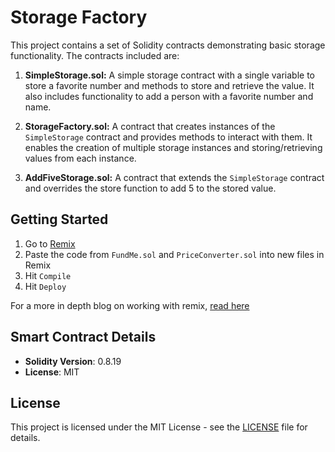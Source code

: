 # Storage Factory

This project contains a set of Solidity contracts demonstrating basic storage functionality. The contracts included are:

1. **SimpleStorage.sol:** A simple storage contract with a single variable to store a favorite number and methods to store and retrieve the value. It also includes functionality to add a person with a favorite number and name.

2. **StorageFactory.sol:** A contract that creates instances of the `SimpleStorage` contract and provides methods to interact with them. It enables the creation of multiple storage instances and storing/retrieving values from each instance.

3. **AddFiveStorage.sol:** A contract that extends the `SimpleStorage` contract and overrides the store function to add 5 to the stored value.

## Getting Started

1. Go to [Remix](https://remix.ethereum.org/)
2. Paste the code from `FundMe.sol` and `PriceConverter.sol` into new files in Remix
3. Hit `Compile`
4. Hit `Deploy`

For a more in depth blog on working with remix, [read here](https://docs.chain.link/docs/deploy-your-first-contract/)

## Smart Contract Details

- **Solidity Version**: 0.8.19
- **License**: MIT

## License

This project is licensed under the MIT License - see the [LICENSE](LICENSE) file for details.